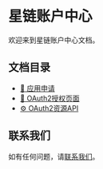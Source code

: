 # 星链账户中心

欢迎来到星链账户中心文档。

## 文档目录

- [📱 应用申请](/id/application)
- [🔐 OAuth2授权页面](/id/oauth2-authorize)
- [⚙️ OAuth2资源API](/id/oauth2-resource)

## 联系我们

如有任何问题，请[联系我们](/contact)。